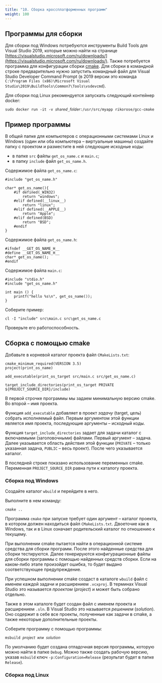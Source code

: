 ```yaml
---
title: "10. Сборка кроссплатформенных программ"
weight: 100
---
```


## Программы для сборки

Для сборки под Windows потребуются инструменты Build Tools для Visual Studio 2019, которые можно найти на странице [https://visualstudio.microsoft.com/ru/downloads/](https://visualstudio.microsoft.com/ru/downloads/). Также потребуется программа для конфигурации сборки [cmake](https://cmake.org/). Для сборки в командной строке предварительно нужно запустить командный файл для Visual Studio Developer Command Prompt (в 2019 версии это команда ```C:\Program Files (x86)\Microsoft Visual Studio\2019\BuildTools\Common7\Tools\vsdevcmd```). 

Для сборки под Linux рекомендуется запускать следующий контейнер docker:

```
sudo docker run -it -v 𝘴𝘩𝘢𝘳𝘦𝘥_𝘧𝘰𝘭𝘥𝘦𝘳:/usr/src/myapp rikorose/gcc-cmake
```

## Пример программы

В общей папке для компьютеров с операционными системами Linux и Windows (один или оба компьютера – виртуальные машины) создайте папку с проектом и разместите в ней следующие исходные коды:

- в папке ```src``` файлы ```get_os_name.c``` и ```main.c```;
- в папку ```include``` файл ```get_os_name.h```.

Содержимое файла ```get_os_name.c```:

```
#include "get_os_name.h"

char* get_os_name(){
    #if defined(_WIN32)
        return "windows";
    #elif defined(__linux__)
        return "linux";
    #elif defined(__APPLE__)
        return "Apple";
    #elif defined(BSD)
        return "BSD"; 
    #endif
}
```

Содержимое файла ```get_os_name.h```:

```
#ifndef __GET_OS_NAME_H__
#define __GET_OS_NAME_H__
char* get_os_name();
#endif
```

Содержимое файла ```main.c```:

```
#include "stdio.h"
#include "get_os_name.h"

int main () {
    printf("hello %s\n", get_os_name());
}
```

Соберите пример:

```
cl -I "include" src\main.c src\get_os_name.c
```

Проверьте его работоспособность.

## Сборка с помощью cmake

Добавьте в корневой каталог проекта файл ```CMakeLists.txt```:

```
cmake_minimum_required(VERSION 3.5)
project(print_os_name)

add_executable(print_os_target src/main.c src/get_os_name.c)

target_include_directories(print_os_target PRIVATE ${PROJECT_SOURCE_DIR}/include)
```

В первой строчке программы мы задаем минимальную версию cmake. Во второй – имя проекта.

Функция ```add_executable``` добавляет в проект *задачу* (target, цель) собрать исполняемый файл. Первым аргументом этой функции является имя проекта, последующие аргументы – исходный коды.

Функция ```target_include_directories``` задает для задачи каталог с включаемыми (заголовочными) файлами. Первый аргумент – задача. Далее указывается область действия этой функции (```PRIVATE``` – только указанная задача, ```PUBLIC``` – весь проект). После чего указывается каталог.

В последней строке показано использование переменных cmake. Переменная ```PROJECT_SOURCE_DIR``` равна пути к каталогу проекта.

### Сборка под Windows

Создайте каталог ```wbuild``` и перейдите в него.

Выполните в нем команду:

```
cmake ..
```

Программа ```cmake``` при запуске требует один аргумент – каталог проекта, в котором должен находиться файл ```CMakeLists.txt```. Двоеточие как в Windows, так и в Linux означает родительский каталог по отношению к текущему.

При выполнении cmake пытается найти в операционной системе средства для сборки программ. После этого найденные средства для сборки тестируются. Далее генерируются конфигурационные файлы для сборки программы с помощью найденных средств сборки. Если на каком-либо этапе произойдет ошибка, то будет выдано соответствующее предупреждение.

При успешном выполнении cmake создаст в каталоге ```wbuild``` файл с именем каждой задачи и расширением ```.vcxproj```. В терминах Visual Studio это называется *проектом* (*project*) и может быть собрано отдельно. 

Также в этом каталоге будет создан файл с именем проекта и расширением ```.sln```. В Visual Studio это называется *решением* (*solution*). Оно содержит в себе все проекты, полученные как задачи в cmake, а также некоторые дополнительные проекты.

Соберите программу с помощью программы:

```
msbuild 𝘱𝘳𝘰𝘫𝘦𝘤𝘵 или 𝘴𝘰𝘭𝘶𝘵𝘪𝘰𝘯
```

По умолчанию будет создана отладочная версия программы, которую можно найти в папке ```Debug```. Можно также создать рабочую версию, указав ```msbuild``` ключ ```-p:Configuration=Release``` (результат будет в папке ```Release```).

### Сборка под Linux
